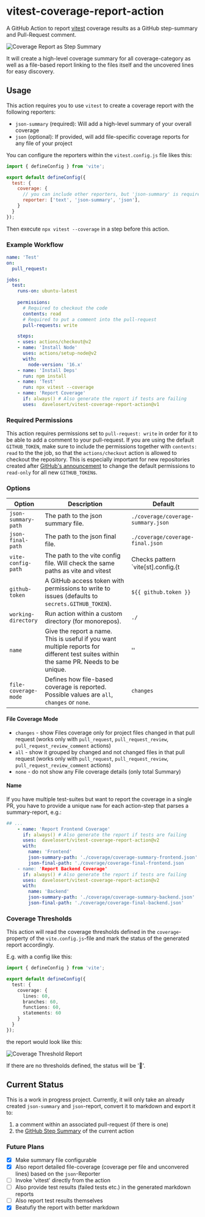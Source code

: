 # vitest-coverage-report-action

A GitHub Action to report [vitest](https://vitest.dev/) coverage results as a GitHub step-summary and Pull-Request comment.

![Coverage Report as Step Summary](./docs/coverage-report.png)

It will create a high-level coverage summary for all coverage-category as well as a file-based report linking to the files itself and the uncovered lines for easy discovery.

## Usage

This action requires you to use `vitest` to create a coverage report with the following reporters:
- `json-summary` (required): Will add a high-level summary of your overall coverage
- `json` (optional): If provided, will add file-specific coverage reports for any file of your project

You can configure the reporters within the `vitest.config.js` file likes this:

```js
import { defineConfig } from 'vite';

export default defineConfig({
  test: {
    coverage: {
      // you can include other reporters, but 'json-summary' is required, json is recommended
      reporter: ['text', 'json-summary', 'json'],
    }
  }
});
```

Then execute `npx vitest --coverage` in a step before this action.

### Example Workflow

```yml
name: 'Test'
on: 
  pull_request:

jobs:
  test:
    runs-on: ubuntu-latest
    
    permissions:
      # Required to checkout the code
      contents: read
      # Required to put a comment into the pull-request
      pull-requests: write

    steps:
    - uses: actions/checkout@v2
    - name: 'Install Node'
      uses: actions/setup-node@v2
      with:
        node-version: '16.x'
    - name: 'Install Deps'
      run: npm install
    - name: 'Test'
      run: npx vitest --coverage
    - name: 'Report Coverage'
      if: always() # Also generate the report if tests are failing
      uses:  davelosert/vitest-coverage-report-action@v1
```

### Required Permissions

This action requires permissions set to `pull-request: write` in order for it to be able to add a comment to your pull-request. If you are using the default `GITHUB_TOKEN`, make sure to include the permissions together with `contents: read` to the the job, so that the `actions/checkout` action is allowed to checkout the repository. This is especially important for new repositories created after [GitHub's announcement](https://github.blog/changelog/2023-02-02-github-actions-updating-the-default-github_token-permissions-to-read-only/) to change the default permissions to `read-only` for all new `GITHUB_TOKEN`s.

### Options

| Option              | Description                                                                                     | Default                            |
| ------------------- | ----------------------------------------------------------------------------------------------- | ---------------------------------- |
| `json-summary-path` | The path to the json summary file.                                                              | `./coverage/coverage-summary.json` |
| `json-final-path`   | The path to the json final file.                                                                | `./coverage/coverage-final.json`   |
| `vite-config-path`  | The path to the vite config file. Will check the same paths as vite and vitest                  | Checks pattern `vite[st].config.{t|mt|ct|j|mj|cj}s`               |
| `github-token`      | A GitHub access token with permissions to write to issues (defaults to `secrets.GITHUB_TOKEN`). | `${{ github.token }}`              |
| `working-directory` | Run action within a custom directory (for monorepos).                                           | `./`                               |
| `name` | Give the report a name. This is useful if you want multiple reports for different test suites within the same PR. Needs to be unique. | '' |
| `file-coverage-mode`| Defines how file-based coverage is reported. Possible values are `all`, `changes` or `none`.                          | `changes`                              |

#### File Coverage Mode

* `changes` - show Files coverage only for project files changed in that pull request (works only with `pull_request`, `pull_request_review`, `pull_request_review_comment` actions)
* `all` - show it grouped by changed and not changed files in that pull request (works only with `pull_request`, `pull_request_review`, `pull_request_review_comment` actions)
* `none` - do not show any File coverage details (only total Summary)

#### Name

If you have multiple test-suites but want to report the coverage in a single PR, you have to provide a unique `name` for each action-step that parses a summary-report, e.g.:

```yml
## ...
    - name: 'Report Frontend Coverage'
      if: always() # Also generate the report if tests are failing
      uses:  davelosert/vitest-coverage-report-action@v2
      with:
        name: 'Frontend'
        json-summary-path: './coverage/coverage-summary-frontend.json'
        json-final-path: './coverage/coverage-final-frontend.json
    - name: 'Report Backend Coverage'
      if: always() # Also generate the report if tests are failing
      uses:  davelosert/vitest-coverage-report-action@v2
      with:
        name: 'Backend'
        json-summary-path: './coverage/coverage-summary-backend.json'
        json-final-path: './coverage/coverage-final-backend.json'
```

### Coverage Thresholds

This action will read the coverage thresholds defined in the `coverage`-property of the `vite.config.js`-file and mark the status of the generated report accordingly.

E.g. with a config like this:

```typescript
import { defineConfig } from 'vite';

export default defineConfig({
  test: {
    coverage: {
      lines: 60,
      branches: 60,
      functions: 60,
      statements: 60
    }
  }
});
```

the report would look like this:

![Coverage Threshold Report](./docs/coverage-report-threshold.png)

If there are no thresholds defined, the status will be '🔵'.

## Current Status

This is a work in progress project. Currently, it will only take an already created `json-summary` and `json`-report, convert it to markdown and export it to:

1. a comment within an associated pull-request (if there is one)
2. the [GitHub Step Summary](https://docs.github.com/en/actions/learn-github-actions/environment-variables#default-environment-variables) of the current action

### Future Plans

- [x] Make summary file configurable
- [x] Also report detailed file-coverage (coverage per file and unconvered lines) based on the `json`-Reporter
- [ ] Invoke 'vitest' directly from the action
- [ ] Also provide test results (failed tests etc.) in the generated markdown reports
- [ ] Also report test results themselves
- [x] Beatufiy the report with better markdown
